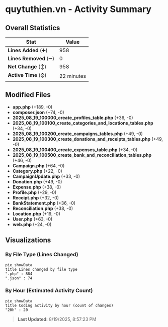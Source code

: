 # quytuthien.vn - Activity Summary 

## Overall Statistics

| Stat                   | Value                                                             |
| ---------------------- | ----------------------------------------------------------------- |
| **Lines Added** (➕)   | 958                                          |
| **Lines Removed** (➖) | 0                                        |
| **Net Change** (↕)    | 958                |
| **Active Time** (⌚)   | 22 minutes |


## Modified Files
- **app.php** (+189, -0)
- **composer.json** (+74, -0)
- **2025_08_19_100000_create_profiles_table.php** (+36, -0)
- **2025_08_19_100100_create_categories_and_locations_tables.php** (+34, -0)
- **2025_08_19_100200_create_campaigns_tables.php** (+49, -0)
- **2025_08_19_100300_create_donations_and_receipts_tables.php** (+49, -0)
- **2025_08_19_100400_create_expenses_table.php** (+34, -0)
- **2025_08_19_100500_create_bank_and_reconciliation_tables.php** (+46, -0)
- **Campaign.php** (+64, -0)
- **Category.php** (+22, -0)
- **CampaignUpdate.php** (+33, -0)
- **Donation.php** (+49, -0)
- **Expense.php** (+38, -0)
- **Profile.php** (+29, -0)
- **Receipt.php** (+32, -0)
- **BankStatement.php** (+36, -0)
- **Reconciliation.php** (+38, -0)
- **Location.php** (+19, -0)
- **User.php** (+63, -0)
- **web.php** (+24, -0)

## Visualizations

### By File Type (Lines Changed)

```mermaid
pie showData
title Lines changed by file type
".php" : 884
".json" : 74
```

### By Hour (Estimated Activity Count)

```mermaid
pie showData
title Coding activity by hour (count of changes)
"20h" : 20
```


> **Last Updated:** 8/19/2025, 8:57:23 PM